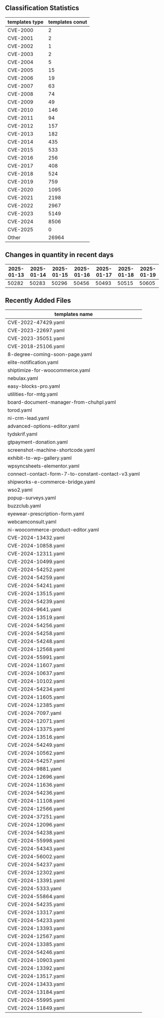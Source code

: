## Classification Statistics
| templates type | templates conut | 
| --- | --- |
| CVE-2000 | 2 |
| CVE-2001 | 2 |
| CVE-2002 | 1 |
| CVE-2003 | 2 |
| CVE-2004 | 5 |
| CVE-2005 | 15 |
| CVE-2006 | 19 |
| CVE-2007 | 63 |
| CVE-2008 | 74 |
| CVE-2009 | 49 |
| CVE-2010 | 146 |
| CVE-2011 | 94 |
| CVE-2012 | 157 |
| CVE-2013 | 182 |
| CVE-2014 | 435 |
| CVE-2015 | 533 |
| CVE-2016 | 256 |
| CVE-2017 | 408 |
| CVE-2018 | 524 |
| CVE-2019 | 759 |
| CVE-2020 | 1095 |
| CVE-2021 | 2198 |
| CVE-2022 | 2967 |
| CVE-2023 | 5149 |
| CVE-2024 | 8506 |
| CVE-2025 | 0 |
| Other | 26964 |
## Changes in quantity in recent days
|2025-01-13 | 2025-01-14 | 2025-01-15 | 2025-01-16 | 2025-01-17 | 2025-01-18 | 2025-01-19|
|--- | ------ | ------ | ------ | ------ | ------ | ---|
|50282 | 50283 | 50296 | 50456 | 50493 | 50515 | 50605|
## Recently Added Files
| templates name | 
| --- |
| CVE-2022-47429.yaml |
| CVE-2023-22697.yaml |
| CVE-2023-35051.yaml |
| CVE-2018-25106.yaml |
| 8-degree-coming-soon-page.yaml |
| elite-notification.yaml |
| shiptimize-for-woocommerce.yaml |
| nebulax.yaml |
| easy-blocks-pro.yaml |
| utilities-for-mtg.yaml |
| board-document-manager-from-chuhpl.yaml |
| torod.yaml |
| ni-crm-lead.yaml |
| advanced-options-editor.yaml |
| tydskrif.yaml |
| gtpayment-donation.yaml |
| screenshot-machine-shortcode.yaml |
| exhibit-to-wp-gallery.yaml |
| wpsyncsheets-elementor.yaml |
| connect-contact-form-7-to-constant-contact-v3.yaml |
| shipworks-e-commerce-bridge.yaml |
| wso2.yaml |
| popup-surveys.yaml |
| buzzclub.yaml |
| eyewear-prescription-form.yaml |
| webcamconsult.yaml |
| ni-woocommerce-product-editor.yaml |
| CVE-2024-13432.yaml |
| CVE-2024-10858.yaml |
| CVE-2024-12311.yaml |
| CVE-2024-10499.yaml |
| CVE-2024-54252.yaml |
| CVE-2024-54259.yaml |
| CVE-2024-54241.yaml |
| CVE-2024-13515.yaml |
| CVE-2024-54239.yaml |
| CVE-2024-9641.yaml |
| CVE-2024-13519.yaml |
| CVE-2024-54256.yaml |
| CVE-2024-54258.yaml |
| CVE-2024-54248.yaml |
| CVE-2024-12568.yaml |
| CVE-2024-55991.yaml |
| CVE-2024-11607.yaml |
| CVE-2024-10637.yaml |
| CVE-2024-10102.yaml |
| CVE-2024-54234.yaml |
| CVE-2024-11605.yaml |
| CVE-2024-12385.yaml |
| CVE-2024-7097.yaml |
| CVE-2024-12071.yaml |
| CVE-2024-13375.yaml |
| CVE-2024-13516.yaml |
| CVE-2024-54249.yaml |
| CVE-2024-10562.yaml |
| CVE-2024-54257.yaml |
| CVE-2024-9881.yaml |
| CVE-2024-12696.yaml |
| CVE-2024-11636.yaml |
| CVE-2024-54236.yaml |
| CVE-2024-11108.yaml |
| CVE-2024-12566.yaml |
| CVE-2024-37251.yaml |
| CVE-2024-12096.yaml |
| CVE-2024-54238.yaml |
| CVE-2024-55998.yaml |
| CVE-2024-54343.yaml |
| CVE-2024-56002.yaml |
| CVE-2024-54237.yaml |
| CVE-2024-12302.yaml |
| CVE-2024-13391.yaml |
| CVE-2024-5333.yaml |
| CVE-2024-55864.yaml |
| CVE-2024-54235.yaml |
| CVE-2024-13317.yaml |
| CVE-2024-54233.yaml |
| CVE-2024-13393.yaml |
| CVE-2024-12567.yaml |
| CVE-2024-13385.yaml |
| CVE-2024-54246.yaml |
| CVE-2024-10903.yaml |
| CVE-2024-13392.yaml |
| CVE-2024-13517.yaml |
| CVE-2024-13433.yaml |
| CVE-2024-13184.yaml |
| CVE-2024-55995.yaml |
| CVE-2024-11849.yaml |
